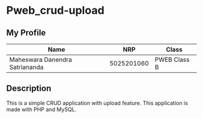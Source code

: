 # Pweb_crud-upload

## My Profile
| Name                           |NRP          | Class         |
| -------------------------------|------------ | ------------- |
| Maheswara Danendra Satriananda | 5025201060  | PWEB Class B  |

## Description
This is a simple CRUD application with upload feature. This application is made with PHP and MySQL.